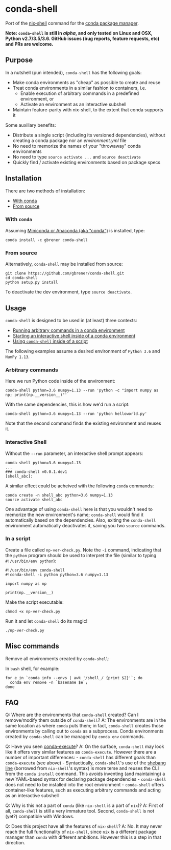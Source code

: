 # conda-shell

Port of the [nix-shell](https://github.com/NixOS/nix) command for the [conda package manager](https://github.com/conda/conda).

**Note: `conda-shell` is still in _alpha_, and only tested on Linux and OSX, Python v2.7/3.5/3.6. GitHub issues (bug reports, feature requests, etc) and PRs are welcome.**

## Purpose

In a nutshell (pun intended), `conda-shell` has the following goals:

- Make conda environments as "cheap" as possible to create and reuse
- Treat conda environments in a similar fashion to containers, i.e.
    - Enable execution of arbitrary commands in a predefined environment, or
    - Activate an environment as an interactive subshell
- Maintain feature-parity with nix-shell, to the extent that conda supports it

Some auxillary benefits:

- Distribute a single script (including its versioned dependencies), without creating a conda package nor an _environment.yml_ file
- No need to memorize the names of your "throwaway" conda environments
- No need to type `source activate ...` and `source deactivate`
- Quickly find / activate existing environments based on package specs

## Installation

There are two methods of installation:
- [With conda](#with-conda)
- [From source](#from-source)

### With `conda`

Assuming [Miniconda or Anaconda (aka "conda")](https://conda.io/docs/install/quick.html) is installed, type:

```
conda install -c gbrener conda-shell
```

### From source

Alternatively, `conda-shell` may be installed from source:

```
git clone https://github.com/gbrener/conda-shell.git
cd conda-shell
python setup.py install
```

To deactivate the dev environment, type `source deactivate`.

## Usage

`conda-shell` is designed to be used in (at least) three contexts:

- [Running arbitrary commands in a conda environment](#arbitrary-commands)
- [Starting an interactive shell inside of a conda environment](#interactive-shell)
- [Using `conda-shell` inside of a script](#inside-a-script)

The following examples assume a desired environment of `Python 3.6` and `NumPy 1.13`.

### Arbitrary commands

Here we run Python code inside of the environment:
```
conda-shell python=3.6 numpy=1.13 --run 'python -c "import numpy as np; print(np.__version__)"'
```

With the same dependencies, this is how we'd run a script:
```
conda-shell python=3.6 numpy=1.13 --run 'python helloworld.py'
```

Note that the second command finds the existing environment and reuses it.

### Interactive Shell

Without the `--run` parameter, an interactive shell prompt appears:

```
conda-shell python=3.6 numpy=1.13
...
### conda-shell v0.0.1.dev1
[shell_abc]: 
```

A similar effect could be acheived with the following `conda` commands:

```
conda create -n shell_abc python=3.6 numpy=1.13
source activate shell_abc
```

One advantage of using `conda-shell` here is that you wouldn't need to memorize the new environment's name; `conda-shell` would find it automatically based on the dependencies. Also, exiting the `conda-shell` environment automatically deactivates it, saving you two `source` commands.

### In a script

Create a file called `np-ver-check.py`. Note the `-i` command, indicating that the `python` program should be used to interpret the file (similar to typing `#!/usr/bin/env python`):

```
#!/usr/bin/env conda-shell
#!conda-shell -i python python=3.6 numpy=1.13

import numpy as np

print(np.__version__)
```

Make the script executable:

```
chmod +x np-ver-check.py
```

Run it and let `conda-shell` do its magic!

```
./np-ver-check.py
```

## Misc commands

Remove all environments created by `conda-shell`:

In `bash` shell, for example:
```
for e in `conda info --envs | awk '/shell_/ {print $2}'`; do
  conda env remove -n `basename $e`;
done
```

## FAQ

Q: Where are the environments that `conda-shell` created? Can I remove/modify them outside of `conda-shell`?
A: The environments are in the same location as where `conda` puts them; in fact, `conda-shell` creates those environments by calling out to `conda` as a subprocess. Conda environments created by `conda-shell` can be managed by `conda env` commands.

Q: Have you seen [conda-execute](https://github.com/conda-tools/conda-execute)?
A: On the surface, `conda-shell` may look like it offers very similar features as `conda-execute`. However there are a number of important differences:
    - `conda-shell` has different goals than `conda-execute` (see above)
    - Syntactically, `conda-shell`'s use of the [shebang line](https://en.wikipedia.org/wiki/Shebang_(Unix)) (borrowed from `nix-shell`'s syntax) is more terse and reuses the CLI from the `conda install` command. This avoids inventing (and maintaining) a new YAML-based syntax for declaring package dependencies
    - `conda-shell` does not need to be installed into the root environment
    - `conda-shell` offers container-like features, such as executing arbitrary commands and acting as an interactive subshell

Q: Why is this not a part of `conda` (like `nix-shell` is a part of `nix`)?
A: First of all, `conda-shell` is still a very immature tool. Second, `conda-shell` is not (yet?) compatible with Windows.

Q: Does this project have all the features of `nix-shell`?
A: No. It may never reach the full functionality of `nix-shell`, since `nix` is a different package manager than `conda` with different ambitions. However this is a step in that direction.
